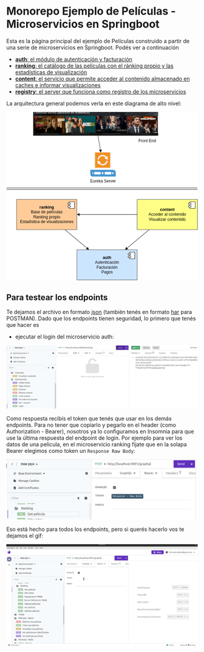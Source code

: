 
# Monorepo Ejemplo de Películas - Microservicios en Springboot

Esta es la página principal del ejemplo de Películas construido a partir de una serie de microservicios en Springboot. Podés ver a continuación

- [**auth**: el módulo de autenticación y facturación](./peliculas-microservice-auth/README.md)
- [**ranking**: el catálogo de las películas con el ránking propio y las estadísticas de visualización](./peliculas-microservice-ranking/README.md)
- [**content**: el servicio que permite acceder al contenido almacenado en caches e informar visualizaciones](./peliculas-microservice-content/README.md)
- [**registry**: el server que funciona como registro de los microservicios](./peliculas-microservice-registry/README.md)

La arquitectura general podemos verla en este diagrama de alto nivel:

![diagrama microservicios](images/Microservicios%20Peliculas.drawio.png)

## Para testear los endpoints

Te dejamos el archivo en formato [json](./peliculas-microservice-endpoints.json) (también tenés en formato [har](./peliculas-microservice-endpoints.har) para POSTMAN). Dado que los endpoints tienen seguridad, lo primero que tenés que hacer es

- ejecutar el login del microservicio auth:

![Login](./images/microservicios-login.png)

Como respuesta recibís el token que tenés que usar en los demás endpoints. Para no tener que copiarlo y pegarlo en el header (como Authorization - Bearer), nosotros ya lo configuramos en Insomnia para que use la última respuesta del endpoint de login. Por ejemplo para ver los datos de una película, en el microservicio ranking fijate que en la solapa Bearer elegimos como token un `Response Raw Body`:

![Configuración Bearer Token](./images/microservicios-configuracion-bearer.png)

Eso está hecho para todos los endpoints, pero si querés hacerlo vos te dejamos el gif:

![Tutorial para tomar el token](./images/microservicios-configurar-bearer-token-de-un-endpoint.gif)
